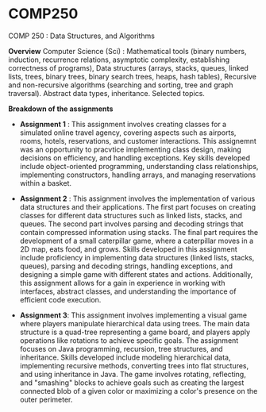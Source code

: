 # COMP250
COMP 250 : Data Structures, and Algorithms

**Overview**
Computer Science (Sci) : Mathematical tools (binary numbers, induction, recurrence relations, asymptotic complexity, establishing correctness of programs), Data structures (arrays, stacks, queues, linked lists, trees, binary trees, binary search trees, heaps, hash tables), Recursive and non-recursive algorithms (searching and sorting, tree and graph traversal). Abstract data types, inheritance. Selected topics.

**Breakdown of the assignments**
- **Assignment 1** : This assignment involves creating classes for a simulated online travel agency, covering aspects such as airports, rooms, hotels, reservations, and customer interactions. This assignemnt was an opportunity to pracvtice implementing class design, making decisions on efficiency, and handling exceptions. Key skills developed include object-oriented programming, understanding class relationships, implementing constructors, handling arrays, and managing reservations within a basket.
  
- **Assignment 2** : This assignment involves the implementation of various data structures and their applications. The first part focuses on creating classes for different data structures such as linked lists, stacks, and queues. The second part involves parsing and decoding strings that contain compressed information using stacks. The final part requires the development of a small caterpillar game, where a caterpillar moves in a 2D map, eats food, and grows.
Skills developed in this assignment include proficiency in implementing data structures (linked lists, stacks, queues), parsing and decoding strings, handling exceptions, and designing a simple game with different states and actions. Additionally, this assignment allows for a gain in experience in working with interfaces, abstract classes, and understanding the importance of efficient code execution.

- **Assignment 3**: This assignment involves implementing a visual game where players manipulate hierarchical data using trees. The main data structure is a quad-tree representing a game board, and players apply operations like rotations to achieve specific goals. The assignment focuses on Java programming, recursion, tree structures, and inheritance. Skills developed include modeling hierarchical data, implementing recursive methods, converting trees into flat structures, and using inheritance in Java. The game involves rotating, reflecting, and "smashing" blocks to achieve goals such as creating the largest connected blob of a given color or maximizing a color's presence on the outer perimeter.
